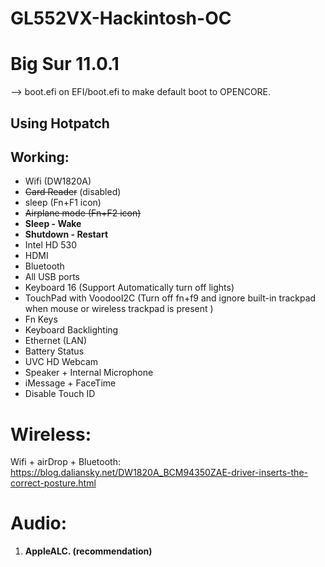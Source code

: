 # GL552VX-Hackintosh-OC
# Big Sur 11.0.1

--> boot.efi on EFI/boot.efi to make default boot to OPENCORE.



## Using Hotpatch

## Working:
- Wifi (DW1820A)
- ~~Card Reader~~ (disabled)
- sleep (Fn+F1 icon)
- ~~Airplane mode (Fn+F2 icon)~~
- **Sleep - Wake**
- **Shutdown - Restart**
- Intel HD 530
- HDMI
- Bluetooth
- All USB ports
- Keyboard 16 (Support Automatically turn off lights)
- TouchPad with VoodooI2C (Turn off fn+f9 and ignore built-in trackpad when mouse or wireless trackpad is present )
- Fn Keys
- Keyboard Backlighting
- Ethernet (LAN)
- Battery Status
- UVC HD Webcam
- Speaker + Internal Microphone
- iMessage + FaceTime
- Disable Touch ID

# Wireless:

Wifi + airDrop + Bluetooth:
https://blog.daliansky.net/DW1820A_BCM94350ZAE-driver-inserts-the-correct-posture.html


# Audio:

1. **AppleALC. (recommendation)**

